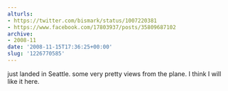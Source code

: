 ```yaml
---
alturls:
- https://twitter.com/bismark/status/1007220381
- https://www.facebook.com/17803937/posts/35809687102
archive:
- 2008-11
date: '2008-11-15T17:36:25+00:00'
slug: '1226770585'
---
```


just landed in Seattle. some very pretty views from the plane. I think I will like it here.

